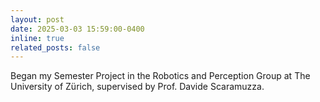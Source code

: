 ```yaml
---
layout: post
date: 2025-03-03 15:59:00-0400
inline: true
related_posts: false
---
```


Began my Semester Project in the Robotics and Perception Group at The University of Zürich, supervised by Prof. Davide Scaramuzza. 
